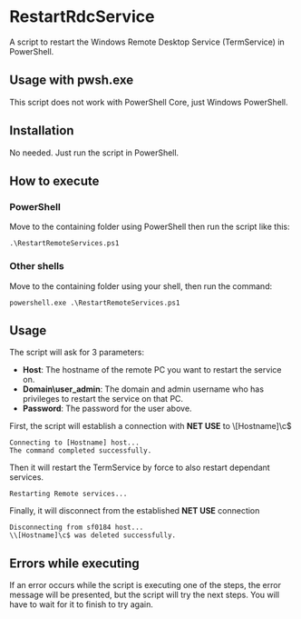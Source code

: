 # RestartRdcService
A script to restart the Windows Remote Desktop Service (TermService) in PowerShell.

## Usage with pwsh.exe
This script does not work with PowerShell Core, just Windows PowerShell.

## Installation
No needed. Just run the script in PowerShell.

## How to execute

### PowerShell

Move to the containing folder using PowerShell then run the script like this:

```
.\RestartRemoteServices.ps1
```

### Other shells

Move to the containing folder using your shell, then run the command:

```
powershell.exe .\RestartRemoteServices.ps1
```

## Usage

The script will ask for 3 parameters:
- **Host**: The hostname of the remote PC you want to restart the service on.
- **Domain\user_admin**: The domain and admin username who has privileges to restart the service on that PC.
- **Password**: The password for the user above.

First, the script will establish a connection with **NET USE** to \\[Hostname]\c$
```
Connecting to [Hostname] host...
The command completed successfully.
```
Then it will restart the TermService by force to also restart dependant services.
```
Restarting Remote services...
```
Finally, it will disconnect from the established **NET USE** connection
```
Disconnecting from sf0184 host...
\\[Hostname]\c$ was deleted successfully.
```

## Errors while executing

If an error occurs while the script is executing one of the steps, the error message will be presented, but the script will try the next steps. You will have to wait for it to finish to try again.
